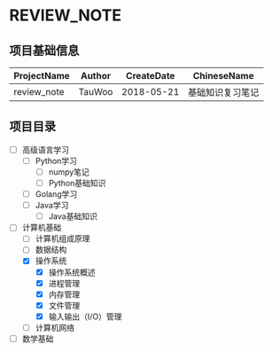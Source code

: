# REVIEW_NOTE

## 项目基础信息
ProjectName | Author | CreateDate | ChineseName
--- | --- | --- | ---
review_note | TauWoo | 2018-05-21 | 基础知识复习笔记

## 项目目录

- [ ] 高级语言学习
    - [ ] Python学习
        - [ ] numpy笔记
        - [ ] Python基础知识
    - [ ] Golang学习
    - [ ] Java学习
        - [ ] Java基础知识
- [ ] 计算机基础
    - [ ] 计算机组成原理
    - [ ] 数据结构
    - [x] 操作系统
        - [x] 操作系统概述
        - [x] 进程管理
        - [x] 内存管理
        - [x] 文件管理
        - [x] 输入输出（I/O）管理
    - [ ] 计算机网络
- [ ] 数学基础

